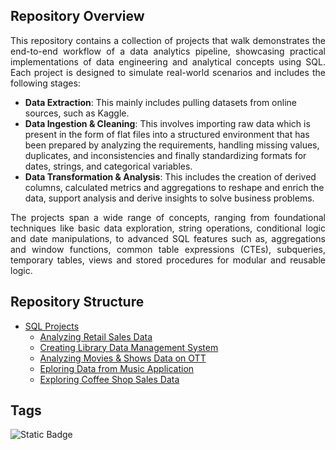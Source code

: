 ## Repository Overview

<p align="justify">
This repository contains a collection of projects that walk demonstrates the end-to-end workflow of a data analytics pipeline, showcasing practical implementations of data engineering and analytical concepts using SQL. Each project is designed to simulate real-world scenarios and includes the following stages:
</p>

- __Data Extraction__: This mainly includes pulling datasets from online sources, such as Kaggle.
- __Data Ingestion & Cleaning__: This involves importing raw data which is present in the form of flat files into a structured environment that has been prepared by analyzing the requirements, handling missing values, duplicates, and inconsistencies and finally standardizing formats for dates, strings, and categorical variables.
- __Data Transformation & Analysis__: This includes the creation of derived columns, calculated metrics and aggregations to reshape and enrich the data, support analysis and derive insights to solve business problems.

<p align="justify">
The projects span a wide range of concepts, ranging from foundational techniques like basic data exploration, string operations, conditional logic and date manipulations, to advanced SQL features such as, aggregations and window functions, common table expressions (CTEs), subqueries, temporary tables, views and stored procedures for modular and reusable logic.
</p>

## Repository Structure

- [SQL Projects](https://github.com/TSgthb/SQL_Projects/tree/main)
  - [Analyzing Retail Sales Data](https://github.com/TSgthb/SQL_Projects/tree/main/Analyzing%20Retail%20Sales%20Data)
  - [Creating Library Data Management System](https://github.com/TSgthb/SQL_Projects/tree/main/Creating%20Library%20Data%20Management%20System)
  - [Analyzing Movies & Shows Data on OTT](https://github.com/TSgthb/SQL_Projects/tree/main/Analyzing%20Movies%20%26%20Shows%20Data%20on%20OTT)
  - [Eploring Data from Music Application](https://github.com/TSgthb/SQL_Projects/tree/main/Exploring%20Data%20from%20Music%20Application)
  - [Exploring Coffee Shop Sales Data](https://github.com/TSgthb/SQL_Projects/tree/main/Exploring%20Coffee%20Shop%20Sales%20Data)

## Tags
![Static Badge](https://img.shields.io/badge/DBMS-Microsoft%20SQL%20Server-CC2927?style=for-the-badge&logo=microsoft%20sql%20server&logoColor=white)
